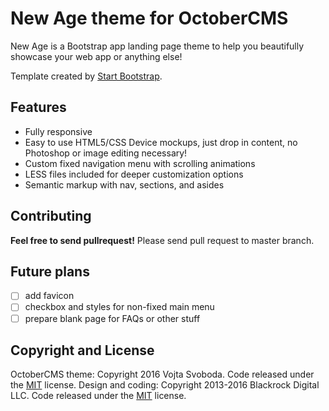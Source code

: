 # New Age theme for OctoberCMS

New Age is a Bootstrap app landing page theme to help you beautifully showcase your web app or anything else!

Template created by [Start Bootstrap](https://startbootstrap.com/template-overviews/new-age/).

## Features

- Fully responsive
- Easy to use HTML5/CSS Device mockups, just drop in content, no Photoshop or image editing necessary!
- Custom fixed navigation menu with scrolling animations
- LESS files included for deeper customization options
- Semantic markup with nav, sections, and asides

## Contributing

**Feel free to send pullrequest!** Please send pull request to master branch.

## Future plans

- [ ] add favicon
- [ ] checkbox and styles for non-fixed main menu
- [ ] prepare blank page for FAQs or other stuff

## Copyright and License

OctoberCMS theme: Copyright 2016 Vojta Svoboda. Code released under the [MIT](https://github.com/vojtasvoboda/oc-newage-theme/blob/master/LICENSE) license.
Design and coding: Copyright 2013-2016 Blackrock Digital LLC. Code released under the [MIT](https://github.com/BlackrockDigital/startbootstrap-new-age/blob/gh-pages/LICENSE) license.
